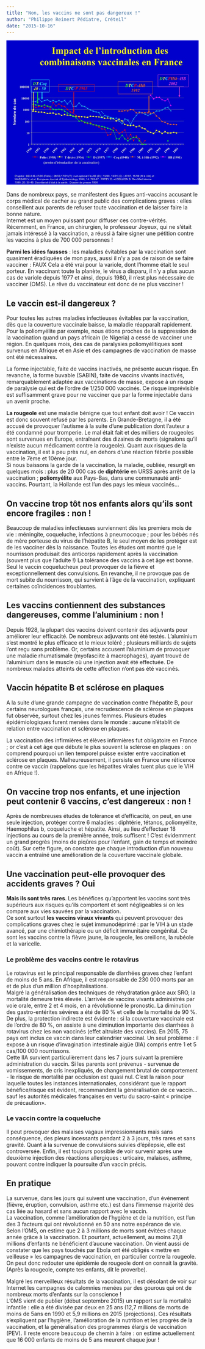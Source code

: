 ```yaml
---
title: "Non, les vaccins ne sont pas dangereux !"
author: "Philippe Reinert Pédiatre, Créteil"
date: "2015-10-16"
---
```


![](diapositive1-0.jpg)


Dans de nombreux pays, se manifestent des ligues anti-vaccins accusant le corps médical de cacher au grand public des complications graves : elles conseillent aux parents de refuser toute vaccination et de laisser faire la bonne nature.  
Internet est un moyen puissant pour diffuser ces contre-vérités. Récemment, en France, un chirurgien, le professeur Joyeux, qui ne s’était jamais intéressé à la vaccination, a réussi à faire signer une pétition contre les vaccins à plus de 700 000 personnes !

**Parmi les idées fausses** : les maladies évitables par la vaccination sont quasiment éradiquées de mon pays, aussi il n’y a pas de raison de se faire vacciner : FAUX Cela a été vrai pour la variole, dont l’homme était le seul porteur. En vaccinant toute la planète, le virus a disparu, il n’y a plus aucun cas de variole depuis 1977 et ainsi, depuis 1980, il n’est plus nécessaire de vacciner (OMS). Le rêve du vaccinateur est donc de ne plus vacciner ! 

## Le vaccin est-il dangereux ?

Pour toutes les autres maladies infectieuses évitables par la vaccination, dès que la couverture vaccinale baisse, la maladie réapparaît rapidement. Pour la poliomyélite par exemple, nous étions proches de la suppression de la vaccination quand un pays africain (le Nigeria) a cessé de vacciner une région. En quelques mois, des cas de paralysies poliomyélitiques sont survenus en Afrique et en Asie et des campagnes de vaccination de masse ont été nécessaires.

La forme injectable, faite de vaccins inactivés, ne présente aucun risque. En revanche, la forme buvable (SABIN), faite de vaccins vivants inactivés, remarquablement adaptée aux vaccinations de masse, expose à un risque de paralysie qui est de l’ordre de 1/250 000 vaccinés. Ce risque imprévisible est suffisamment grave pour ne vacciner que par la forme injectable dans un avenir proche.

**La rougeole** est une maladie bénigne que tout enfant doit avoir ! Ce vaccin est donc souvent refusé par les parents. En Grande-Bretagne, il a été accusé de provoquer l’autisme à la suite d’une publication dont l’auteur a été condamné pour tromperie. Le mal était fait et des milliers de rougeoles sont survenues en Europe, entraînant des dizaines de morts (signalons qu’il n’existe aucun médicament contre la rougeole). Quant aux risques de la vaccination, il est à peu près nul, en dehors d’une réaction fébrile possible entre le 7ème et 10ème jour.  
Si nous baissons la garde de la vaccination, la maladie, oubliée, resurgit en quelques mois : plus de 20 000 cas de **diphtérie** en URSS après arrêt de la vaccination ; **poliomyélite** aux Pays-Bas, dans une communauté anti-vaccins. Pourtant, la Hollande est l’un des pays les mieux vaccinés…

## On vaccine trop tôt nos enfants alors qu’ils sont encore fragiles : non !

Beaucoup de maladies infectieuses surviennent dès les premiers mois de vie : méningite, coqueluche, infections à pneumocoque ; pour les bébés nés de mère porteuse du virus de l’hépatite B, le seul moyen de les protéger est de les vacciner dès la naissance. Toutes les études ont montré que le nourrisson produisait des anticorps rapidement après la vaccination (souvent plus que l’adulte !) La tolérance des vaccins à cet âge est bonne. Seul le vaccin coquelucheux peut provoquer de la fièvre et exceptionnellement des convulsions. En revanche, il ne provoque pas de mort subite du nourrisson, qui survient à l’âge de la vaccination, expliquant certaines coïncidences troublantes.

## Les vaccins contiennent des substances dangereuses, comme l’aluminium : non !

Depuis 1928, la plupart des vaccins doivent contenir des adjuvants pour améliorer leur efficacité. De nombreux adjuvants ont été testés. L’aluminium s’est montré le plus efficace et le mieux toléré ; plusieurs milliards de sujets l’ont reçu sans problème. Or, certains accusent l’aluminium de provoquer une maladie rhumatismale (myofasciite à macrophages), ayant trouvé de l’aluminium dans le muscle où une injection avait été effectuée. De nombreux malades atteints de cette affection n’ont pas été vaccinés.

## Vaccin hépatite B et sclérose en plaques

A la suite d’une grande campagne de vaccination contre l’hépatite B, pour certains neurologues français, une recrudescence de sclérose en plaques fut observée, surtout chez les jeunes femmes. Plusieurs études épidémiologiques furent menées dans le monde : aucune n’établit de relation entre vaccination et sclérose en plaques.

La vaccination des infirmières et élèves infirmières fut obligatoire en France ; or c’est à cet âge que débute le plus souvent la sclérose en plaques : on comprend pourquoi un lien temporel puisse exister entre vaccination et sclérose en plaques. Malheureusement, il persiste en France une réticence contre ce vaccin (rappelons que les hépatites virales tuent plus que le VIH en Afrique !).

## On vaccine trop nos enfants, et une injection peut contenir 6 vaccins, c’est dangereux : non !

Après de nombreuses études de tolérance et d’efficacité, on peut, en une seule injection, protéger contre 6 maladies : diphtérie, tétanos, poliomyélite, Haemophilus b, coqueluche et hépatite. Ainsi, au lieu d’effectuer 18 injections au cours de la première année, trois suffisent ! C’est évidemment un grand progrès (moins de piqûres pour l’enfant, gain de temps et moindre coût). Sur cette figure, on constate que chaque introduction d’un nouveau vaccin a entraîné une amélioration de la couverture vaccinale globale.

## Une vaccination peut-elle provoquer des accidents graves ? Oui

**Mais ils sont très rares**. Les bénéfices qu’apportent les vaccins sont très supérieurs aux risques qu’ils comportent et sont négligeables si on les compare aux vies sauvées par la vaccination.  
Ce sont surtout **les vaccins viraux vivants** qui peuvent provoquer des complications graves chez le sujet immunodéprimé : par le VIH à un stade avancé, par une chimiothérapie ou un déficit immunitaire congénital. Ce sont les vaccins contre la fièvre jaune, la rougeole, les oreillons, la rubéole et la varicelle.

### Le problème des vaccins contre le rotavirus

Le rotavirus est le principal responsable de diarrhées graves chez l’enfant de moins de 5 ans. En Afrique, il est responsable de 230 000 morts par an et de plus d’un million d’hospitalisations.  
Malgré la généralisation des techniques de réhydratation grâce aux SRO, la mortalité demeure très élevée. L’arrivée de vaccins vivants administrés par voie orale, entre 2 et 4 mois, en a révolutionné le pronostic. La diminution des gastro-entérites sévères a été de 80 % et celle de la mortalité de 90 %. De plus, la protection indirecte est évidente : si la couverture vaccinale est de l’ordre de 80 %, on assiste à une diminution importante des diarrhées à rotavirus chez les non vaccinés (effet altruiste des vaccins). En 2015, 75 pays ont inclus ce vaccin dans leur calendrier vaccinal. Un seul problème : il expose à un risque d’invagination intestinale aigüe (IIA) compris entre 1 et 5 cas/100 000 nourrissons.  
Cette IIA survient particulièrement dans les 7 jours suivant la première administration du vaccin. Si les parents sont prévenus - survenue de vomissements, de cris inexpliqués, de changement brutal de comportement - le risque de mortalité par occlusion est quasi nul. C’est la raison pour laquelle toutes les instances internationales, considérant que le rapport bénéfice/risque est évident, recommandent la généralisation de ce vaccin… sauf les autorités médicales françaises en vertu du sacro-saint « principe de précaution».

### Le vaccin contre la coqueluche

Il peut provoquer des malaises vagaux impressionnants mais sans conséquence, des pleurs incessants pendant 2 à 3 jours, très rares et sans gravité. Quant à la survenue de convulsions suivies d’épilepsie, elle est controversée. Enfin, il est toujours possible de voir survenir après une deuxième injection des réactions allergiques : urticaire, malaises, asthme, pouvant contre indiquer la poursuite d’un vaccin précis.

## En pratique

La survenue, dans les jours qui suivent une vaccination, d’un événement (fièvre, éruption, convulsion, asthme etc.) est dans l’immense majorité des cas liée au hasard et sans aucun rapport avec le vaccin.  
La vaccination, comme l’amélioration de l’hygiène et de la nutrition, est l’un des 3 facteurs qui ont révolutionné en 50 ans notre espérance de vie.  
Selon l’OMS, on estime que 2 à 3 millions de morts sont évitées chaque année grâce à la vaccination. Et pourtant, actuellement, au moins 21,8 millions d’enfants ne bénéficient d’aucune vaccination. On vient aussi de constater que les pays touchés par Ebola ont été obligés « mettre en veilleuse » les campagnes de vaccination, en particulier contre la rougeole. On peut donc redouter une épidémie de rougeole dont on connait la gravité. (Après la rougeole, compte tes enfants, dit le proverbe).

Malgré les merveilleux résultats de la vaccination, il est désolant de voir sur Internet les campagnes de calomnies menées par des gourous qui ont de nombreux morts d’enfants sur la conscience !  
L’0MS vient de publier (début septembre 2015) un rapport sur la mortalité infantile : elle a été divisée par deux en 25 ans (12,7 millions de morts de moins de 5ans en 1990 et 5,9 millions en 2015 (projections). Ces résultats s’expliquent par l’hygiène, l’amélioration de la nutrition et les progrès de la vaccination, et la généralisation des programmes élargis de vaccination (PEV). Il reste encore beaucoup de chemin à faire : on estime actuellement que 16 000 enfants de moins de 5 ans meurent chaque jour !